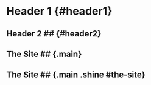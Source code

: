 Header 1 {#header1}
========

## Header 2 ## {#header2}

## The Site ## {.main}

## The Site ## {.main .shine #the-site}